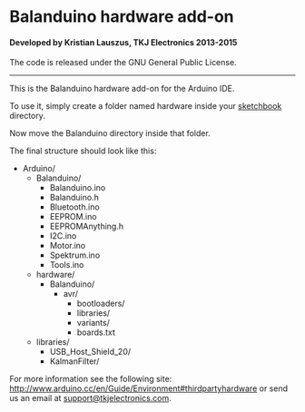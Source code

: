 # Balanduino hardware add-on
#### Developed by Kristian Lauszus, TKJ Electronics 2013-2015

The code is released under the GNU General Public License.
_________

This is the Balanduino hardware add-on for the Arduino IDE.

To use it, simply create a folder named hardware inside your [sketchbook](http://arduino.cc/en/Guide/Environment#sketchbook) directory.

Now move the Balanduino directory inside that folder.

The final structure should look like this:

* Arduino/
	* Balanduino/
		* Balanduino.ino
		* Balanduino.h
		* Bluetooth.ino
		* EEPROM.ino
		* EEPROMAnything.h
		* I2C.ino
		* Motor.ino
		* Spektrum.ino
		* Tools.ino
	* hardware/
		* Balanduino/
			* avr/
				* bootloaders/
				* libraries/
				* variants/
				* boards.txt
	* libraries/
		* USB\_Host\_Shield\_20/
		* KalmanFilter/

For more information see the following site: <http://www.arduino.cc/en/Guide/Environment#thirdpartyhardware> or send us an email at <support@tkjelectronics.com>.
